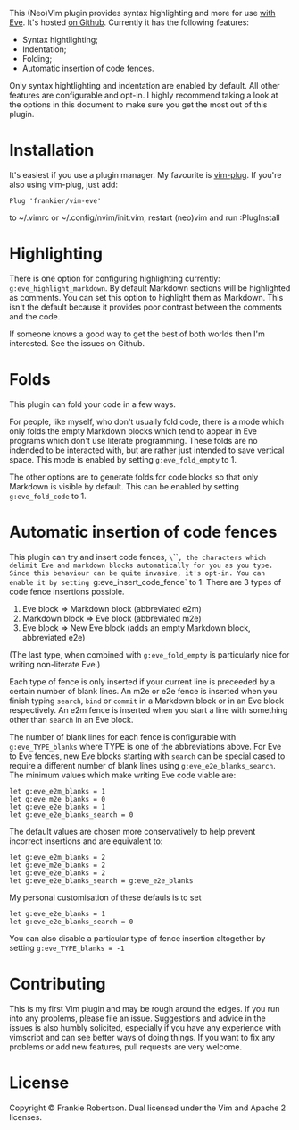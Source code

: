 This (Neo)Vim plugin provides syntax highlighting and more for use [with
Eve](http://witheve.com/). It's hosted [on
Github](https://github.com/frankier/vim-eve). Currently it has the following
features:

 * Syntax hightlighting;
 * Indentation;
 * Folding;
 * Automatic insertion of code fences.

Only syntax hightlighting and indentation are enabled by default. All other
features are configurable and opt-in. I highly recommend taking a look at the
options in this document to make sure you get the most out of this plugin.

# Installation

It's easiest if you use a plugin manager. My favourite is
[vim-plug](https://github.com/junegunn/vim-plug). If you're also using
vim-plug, just add:

    Plug 'frankier/vim-eve'

to ~/.vimrc or ~/.config/nvim/init.vim, restart (neo)vim and run :PlugInstall

# Highlighting

There is one option for configuring highlighting currently:
`g:eve_highlight_markdown`. By default Markdown sections will be highlighted as
comments. You can set this option to highlight them as Markdown. This isn't the
default because it provides poor contrast between the comments and the code.

If someone knows a good way to get the best of both worlds then I'm interested.
See the issues on Github.

# Folds

This plugin can fold your code in a few ways.

For people, like myself, who don't usually fold code, there is a mode which
only folds the empty Markdown blocks which tend to appear in Eve programs which
don't use literate programming. These folds are no indended to be interacted
with, but are rather just intended to save vertical space. This mode is enabled
by setting `g:eve_fold_empty` to 1.

The other options are to generate folds for code blocks so that only Markdown
is visible by default. This can be enabled by setting `g:eve_fold_code` to 1.

# Automatic insertion of code fences

This plugin can try and insert code fences, `\`\`\``, the characters which
delimit Eve and markdown blocks automatically for you as you type. Since this
behaviour can be quite invasive, it's opt-in. You can enable it by setting
`g:eve_insert_code_fence` to 1. There are 3 types of code fence insertions
possible.

 1) Eve block => Markdown block (abbreviated e2m)
 2) Markdown block => Eve block (abbreviated m2e)
 3) Eve block => New Eve block (adds an empty Markdown block, abbreviated e2e)

(The last type, when combined with `g:eve_fold_empty` is particularly nice for
writing non-literate Eve.)

Each type of fence is only inserted if your current line is preceeded by a
certain number of blank lines. An m2e or e2e fence is inserted when you finish
typing `search`, `bind` or `commit` in a Markdown block or in an Eve block
respectively. An e2m fence is inserted when you start a line with something
other than `search` in an Eve block.

The number of blank lines for each fence is configurable with
`g:eve_TYPE_blanks` where TYPE is one of the abbreviations above. For Eve to
Eve fences, new Eve blocks starting with `search` can be special cased to
require a different number of blank lines using `g:eve_e2e_blanks_search`. The
minimum values which make writing Eve code viable are:

    let g:eve_e2m_blanks = 1
    let g:eve_m2e_blanks = 0
    let g:eve_e2e_blanks = 1
    let g:eve_e2e_blanks_search = 0

The default values are chosen more conservatively to help prevent incorrect
insertions and are equivalent to:

    let g:eve_e2m_blanks = 2
    let g:eve_m2e_blanks = 2
    let g:eve_e2e_blanks = 2
    let g:eve_e2e_blanks_search = g:eve_e2e_blanks

My personal customisation of these defauls is to set

    let g:eve_e2e_blanks = 1
    let g:eve_e2e_blanks_search = 0

You can also disable a particular type of fence insertion altogether by setting
`g:eve_TYPE_blanks = -1`

# Contributing

This is my first Vim plugin and may be rough around the edges. If you run into
any problems, please file an issue. Suggestions and advice in the issues is
also humbly solicited, especially if you have any experience with vimscript and
can see better ways of doing things. If you want to fix any problems or add new
features, pull requests are very welcome.

# License

Copyright © Frankie Robertson. Dual licensed under the Vim and Apache 2
licenses.
